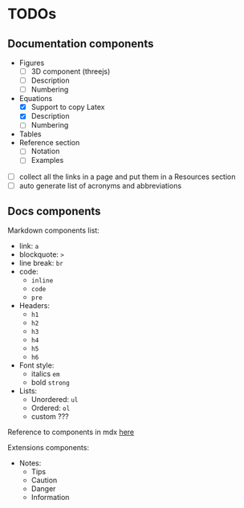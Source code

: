 # TODOs

## Documentation components

- Figures
    - [ ] 3D component (threejs)
    - [ ] Description
    - [ ] Numbering
- Equations
    - [x] Support to copy Latex
    - [x] Description
    - [ ] Numbering
- Tables
- Reference section
    - [ ] Notation
    - [ ] Examples
- [ ] collect all the links in a page and put them in a Resources section
- [ ] auto generate list of acronyms and abbreviations

## Docs components

Markdown components list:
- link: `a`
- blockquote: `> `
- line break: `br`
- code:
    - `inline`
    - `code`
    - `pre`
- Headers:
    - `h1`
    - `h2`
    - `h3`
    - `h4`
    - `h5`
    - `h6`
- Font style:
    - italics `em`
    - bold `strong`
- Lists:
    - Unordered: `ul`
    - Ordered: `ol`
    - custom ???

Reference to components in mdx [here](https://mdxjs.com/table-of-components/)

Extensions components:
- Notes:
    - Tips
    - Caution
    - Danger
    - Information
